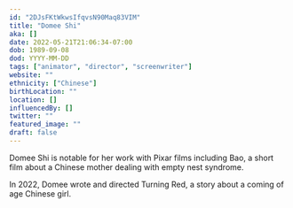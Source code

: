 ```yaml
---
id: "2DJsFKtWkwsIfqvsN90Maq83VIM"
title: "Domee Shi"
aka: []
date: 2022-05-21T21:06:34-07:00
dob: 1989-09-08
dod: YYYY-MM-DD
tags: ["animator", "director", "screenwriter"]
website: ""
ethnicity: ["Chinese"]
birthLocation: ""
location: []
influencedBy: []
twitter: ""
featured_image: ""
draft: false
---
```


Domee Shi is notable for her work with Pixar films including Bao, a short film
about a Chinese mother dealing with empty nest syndrome.

In 2022, Domee wrote and directed Turning Red, a story about a coming of age
Chinese girl.
